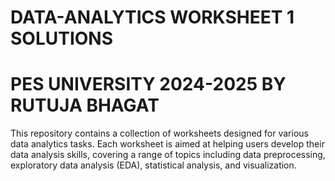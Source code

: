 # DATA-ANALYTICS WORKSHEET 1 SOLUTIONS
# PES UNIVERSITY 2024-2025 BY RUTUJA BHAGAT
This repository contains a collection of worksheets designed for various data analytics tasks. 
Each worksheet is aimed at helping users develop their data analysis skills, covering a range of topics including data preprocessing, exploratory data analysis (EDA), statistical analysis, and visualization.
